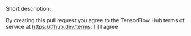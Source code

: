 Short description:

By creating this pull request you agree to the TensorFlow Hub terms of service at https://tfhub.dev/terms:
[ ] I agree
